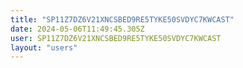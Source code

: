 ```yaml
---
title: "SP11Z7DZ6V21XNCSBED9RE5TYKE50SVDYC7KWCAST"
date: 2024-05-06T11:49:45.305Z
user: SP11Z7DZ6V21XNCSBED9RE5TYKE50SVDYC7KWCAST
layout: "users"
---
```

    